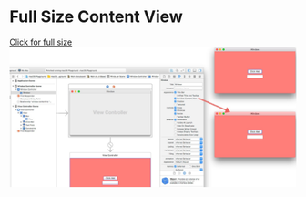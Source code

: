 # Full Size Content View

[Click for full size](https://raw.githubusercontent.com/dlcmh/macos-playground/full-size-content-view/docs/makes-title-bar-slightly-translucent.jpg)
![Full Size Content View](docs/makes-title-bar-slightly-translucent.jpg "Full Size Content View")
